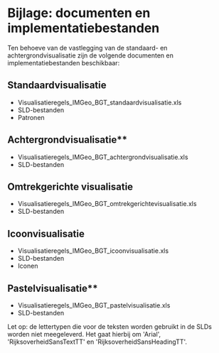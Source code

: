 # Bijlage: documenten en implementatiebestanden

Ten behoeve van de vastlegging van de standaard- en achtergrondvisualisatie zijn
de volgende documenten en implementatiebestanden beschikbaar:

## Standaardvisualisatie

- Visualisatieregels\_IMGeo\_BGT\_standaardvisualisatie.xls
- SLD-bestanden
- Patronen

## Achtergrondvisualisatie**

- Visualisatieregels\_IMGeo\_BGT\_achtergrondvisualisatie.xls
- SLD-bestanden

## Omtrekgerichte visualisatie

- Visualisatieregels\_IMGeo\_BGT\_omtrekgerichtevisualisatie.xls
- SLD-bestanden

## Icoonvisualisatie

- Visualisatieregels\_IMGeo\_BGT\_icoonvisualisatie.xls
- SLD-bestanden
- Iconen

## Pastelvisualisatie**

-   Visualisatieregels\_IMGeo\_BGT\_pastelvisualisatie.xls
-   SLD-bestanden

Let op: de lettertypen die voor de teksten worden gebruikt in de SLDs worden niet meegeleverd. Het gaat hierbij om 'Arial', 'RijksoverheidSansTextTT' en 'RijksoverheidSansHeadingTT'.
